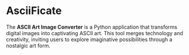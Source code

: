 # AsciiFicate
The **ASCII Art Image Converter** is a Python application that transforms digital images into captivating ASCII art. This tool merges technology and creativity, inviting users to explore imaginative possibilities through a nostalgic art form.
